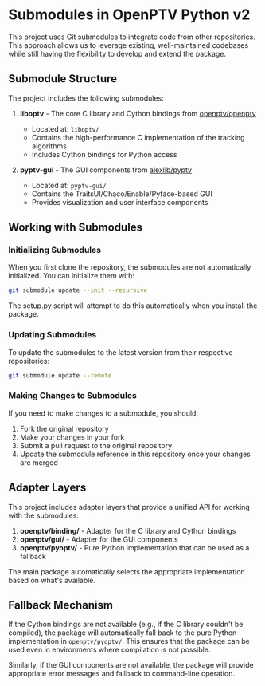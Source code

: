 # Submodules in OpenPTV Python v2

This project uses Git submodules to integrate code from other repositories. This approach allows us to leverage existing, well-maintained codebases while still having the flexibility to develop and extend the package.

## Submodule Structure

The project includes the following submodules:

1. **liboptv** - The core C library and Cython bindings from [openptv/openptv](https://github.com/openptv/openptv)
   - Located at: `liboptv/`
   - Contains the high-performance C implementation of the tracking algorithms
   - Includes Cython bindings for Python access

2. **pyptv-gui** - The GUI components from [alexlib/pyptv](https://github.com/alexlib/pyptv)
   - Located at: `pyptv-gui/`
   - Contains the TraitsUI/Chaco/Enable/Pyface-based GUI
   - Provides visualization and user interface components

## Working with Submodules

### Initializing Submodules

When you first clone the repository, the submodules are not automatically initialized. You can initialize them with:

```bash
git submodule update --init --recursive
```

The setup.py script will attempt to do this automatically when you install the package.

### Updating Submodules

To update the submodules to the latest version from their respective repositories:

```bash
git submodule update --remote
```

### Making Changes to Submodules

If you need to make changes to a submodule, you should:

1. Fork the original repository
2. Make your changes in your fork
3. Submit a pull request to the original repository
4. Update the submodule reference in this repository once your changes are merged

## Adapter Layers

This project includes adapter layers that provide a unified API for working with the submodules:

1. **openptv/binding/** - Adapter for the C library and Cython bindings
2. **openptv/gui/** - Adapter for the GUI components
3. **openptv/pyoptv/** - Pure Python implementation that can be used as a fallback

The main package automatically selects the appropriate implementation based on what's available.

## Fallback Mechanism

If the Cython bindings are not available (e.g., if the C library couldn't be compiled), the package will automatically fall back to the pure Python implementation in `openptv/pyoptv/`. This ensures that the package can be used even in environments where compilation is not possible.

Similarly, if the GUI components are not available, the package will provide appropriate error messages and fallback to command-line operation.
